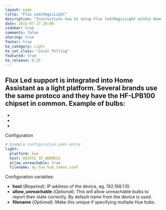```yaml
---
layout: page
title: "Flux Led/MagicLight"
description: "Instructions how to setup Flux led/MagicLight within Home Assistant."
date: 2015-07-17 20:09
sidebar: true
comments: false
sharing: true
footer: true
ha_category: Light
ha_iot_class: "Local Polling"
featured: true
ha_release: 0.25
---
```


Flux Led support is integrated into Home Assistant as a light platform. Several brands use the same protoco and they have the HF-LPB100 chipset in common.
Example of bulbs:
-
- []()
- []()
- []()

Configuration

```yaml
# Example configuration.yaml entry
light:
  platform: hue
  host: DEVICE_IP_ADDRESS
  allow_unreachable: true
  filename: my_hue_hub_token.conf
```

Configuration variables:

- **host** (*Required*): IP address of the device, eg. 192.168.1.10.
- **allow_unreachable** (*Optional*):  This will allow unreachable bulbs to report their state correctly. By default *name* from the device is used.
- **filename** (*Optional*): Make this unique if specifying multiple Hue hubs.


